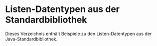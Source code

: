 # Listen-Datentypen aus der Standardbibliothek

Dieses Verzeichnis enthält Beispiele zu den Listen-Datentypen aus der Java-Standardbibliothek.
